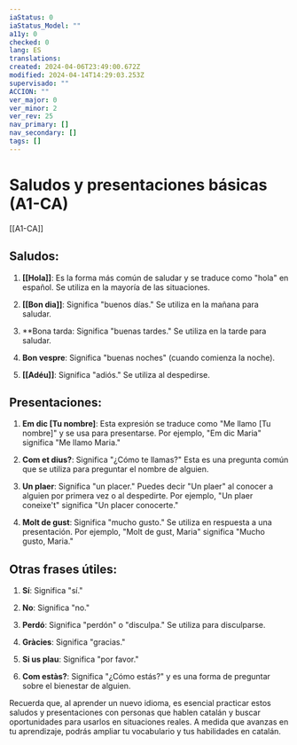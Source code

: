 ```yaml
---
iaStatus: 0
iaStatus_Model: ""
a11y: 0
checked: 0
lang: ES
translations: 
created: 2024-04-06T23:49:00.672Z
modified: 2024-04-14T14:29:03.253Z
supervisado: ""
ACCION: ""
ver_major: 0
ver_minor: 2
ver_rev: 25
nav_primary: []
nav_secondary: []
tags: []
---
```

# Saludos y presentaciones básicas (A1-CA)

[[A1-CA]]

## Saludos:

1. **[[Hola]]**: Es la forma más común de saludar y se traduce como "hola" en español. Se utiliza en la mayoría de las situaciones.
    
2. **[[Bon dia]]**: Significa "buenos días." Se utiliza en la mañana para saludar.
    
3. **Bona tarda: Significa "buenas tardes." Se utiliza en la tarde para saludar.
    
4. **Bon vespre**: Significa "buenas noches" (cuando comienza la noche).
    
5. **[[Adéu]]**: Significa "adiós." Se utiliza al despedirse.
    

## Presentaciones:

1. **Em dic [Tu nombre]**: Esta expresión se traduce como "Me llamo [Tu nombre]" y se usa para presentarse. Por ejemplo, "Em dic Maria" significa "Me llamo Maria."
    
2. **Com et dius?**: Significa "¿Cómo te llamas?" Esta es una pregunta común que se utiliza para preguntar el nombre de alguien.
    
3. **Un plaer**: Significa "un placer." Puedes decir "Un plaer" al conocer a alguien por primera vez o al despedirte. Por ejemplo, "Un plaer coneixe't" significa "Un placer conocerte."
    
4. **Molt de gust**: Significa "mucho gusto." Se utiliza en respuesta a una presentación. Por ejemplo, "Molt de gust, Maria" significa "Mucho gusto, Maria."
    
## Otras frases útiles:

1. **Sí**: Significa "sí."
    
2. **No**: Significa "no."
    
3. **Perdó**: Significa "perdón" o "disculpa." Se utiliza para disculparse.
    
4. **Gràcies**: Significa "gracias."
    
5. **Si us plau**: Significa "por favor."
    
6. **Com estàs?**: Significa "¿Cómo estás?" y es una forma de preguntar sobre el bienestar de alguien.
   
Recuerda que, al aprender un nuevo idioma, es esencial practicar estos saludos y presentaciones con personas que hablen catalán y buscar oportunidades para usarlos en situaciones reales. A medida que avanzas en tu aprendizaje, podrás ampliar tu vocabulario y tus habilidades en catalán.